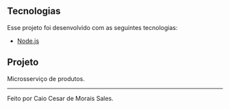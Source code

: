 ## Tecnologias

Esse projeto foi desenvolvido com as seguintes tecnologias:

- [Node.js](https://nodejs.org/en/)

## Projeto

Microsserviço de produtos.

---

Feito por Caio Cesar de Morais Sales.